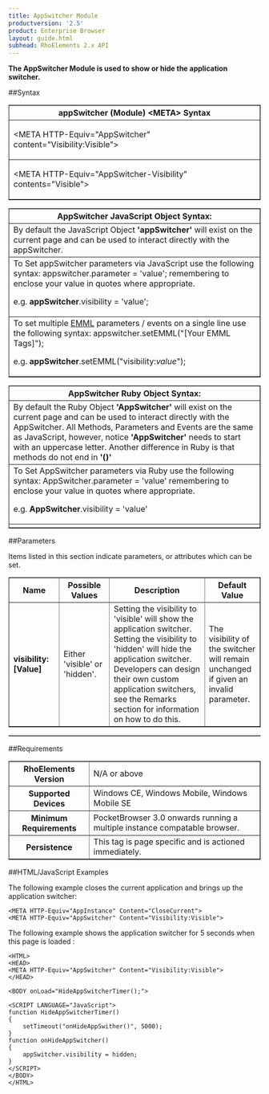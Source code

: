 ```yaml
---
title: AppSwitcher Module
productversion: '2.5'
product: Enterprise Browser
layout: guide.html
subhead: RhoElements 2.x API
---
```



<b>
The AppSwitcher Module is used to show or hide the application switcher.
</b>

##Syntax

<table class="facelift" style="width:100%" border="1" padding="5px"> <tr><th class="tableHeading">appSwitcher (Module) &lt;META&gt; Syntax
</th></tr><tr><td class="clsSyntaxCells clsOddRow"><p>&lt;META HTTP-Equiv="AppSwitcher" content="Visibility:Visible"&gt;</p></td></tr><tr><td class="clsSyntaxCells clsEvenRow"><p>&lt;META HTTP-Equiv="AppSwitcher-Visibility" contents="Visible"&gt;</p></td></tr></table>
<table class="facelift" style="width:100%" border="1" padding="5px"> <tr><th class="tableHeading">AppSwitcher JavaScript Object Syntax:</th></tr><tr><td class="clsSyntaxCells clsOddRow">
By default the JavaScript Object <b>'appSwitcher'</b> will exist on the current page and can be used to interact directly with the appSwitcher.
</td></tr><tr><td class="clsSyntaxCells clsEvenRow">
To Set appSwitcher parameters via JavaScript use the following syntax: appswitcher.parameter = 'value'; remembering to enclose your value in quotes where appropriate.  
<P />e.g. <b>appSwitcher</b>.visibility = 'value';
</td></tr><tr><td class="clsSyntaxCells clsOddRow">							
To set multiple <a href="/rhoelements/EMMLOverview">EMML</a> parameters / events on a single line use the following syntax: appswitcher.setEMML("[Your EMML Tags]");
<P />
e.g. <b>appSwitcher</b>.setEMML("visibility:<i>value</i>");							
</td></tr></table>

<table class="facelift" style="width:100%" border="1" padding="5px"> <tr><th class="tableHeading">AppSwitcher Ruby Object Syntax:</th></tr><tr><td class="clsSyntaxCells clsOddRow">
By default the Ruby Object <b>'AppSwitcher'</b> will exist on the current page and can be used to interact directly with the AppSwitcher. All Methods, Parameters and Events are the same as JavaScript, however, notice <b>'AppSwitcher'</b> needs to start with an uppercase letter. Another difference in Ruby is that methods do not end in <b>'()'</b></td></tr><tr><td class="clsSyntaxCells clsEvenRow">
To Set AppSwitcher parameters via Ruby use the following syntax: AppSwitcher.parameter = 'value' remembering to enclose your value in quotes where appropriate.  
<P />e.g. <b>AppSwitcher</b>.visibility = 'value'
</td></tr><tr><td class="clsSyntaxCells clsOddRow" /></tr></table>




##Parameters


Items listed in this section indicate parameters, or attributes which can be set.
<table class="facelift" style="width:100%" border="1" padding="5px"> <col width="20%" /><col width="20%" /><col width="38%" /><col width="22%" /><tr><th class="tableHeading">Name</th><th class="tableHeading">Possible Values</th><th class="tableHeading">Description</th><th class="tableHeading">Default Value</th></tr><tr><td class="clsSyntaxCells clsOddRow"><b>visibility:[Value]
</b></td><td class="clsSyntaxCells clsOddRow">Either 'visible' or 'hidden'.</td><td class="clsSyntaxCells clsOddRow">
                    Setting the visibility to 'visible' will show the application switcher.  Setting the visibility to 'hidden' will hide the application switcher.  Developers can design their own custom application switchers, see the Remarks section for information on how to do this.
                </td><td class="clsSyntaxCells clsOddRow">The visibility of the switcher will remain unchanged if given an invalid parameter.</td></tr></table>
<table class="facelift" style="width:100%" border="1" padding="5px"> <col width="78%" /><col width="8%" /><col width="1%" /><col width="5%" /><col width="1%" /><col width="5%" /><col width="2%" /></table>





##Requirements

<table class="facelift" style="width:100%" border="1" padding="5px"> <tr><th class="tableHeading">RhoElements Version</th><td class="clsSyntaxCell clsEvenRow">N/A or above
</td></tr><tr><th class="tableHeading">Supported Devices</th><td class="clsSyntaxCell clsOddRow">Windows CE, Windows Mobile, Windows Mobile SE</td></tr><tr><th class="tableHeading">Minimum Requirements</th><td class="clsSyntaxCell clsOddRow">PocketBrowser 3.0 onwards running a multiple instance compatable browser.</td></tr><tr><th class="tableHeading">Persistence</th><td class="clsSyntaxCell clsEvenRow">This tag is page specific and is actioned immediately.</td></tr></table>


##HTML/JavaScript Examples

The following example closes the current application and brings up the application switcher:

	<META HTTP-Equiv="AppInstance" Content="CloseCurrent">
	<META HTTP-Equiv="AppSwitcher" Content="Visibility:Visible">
	
The following example shows the application switcher for 5 seconds when this page is loaded :

	<HTML>
	<HEAD>
	<META HTTP-Equiv="AppSwitcher" Content="Visibility:Visible">
	</HEAD>
	
	<BODY onLoad="HideAppSwitcherTimer();">
	
	<SCRIPT LANGUAGE="JavaScript">
	function HideAppSwitcherTimer()
	{
		setTimeout("onHideAppSwither()", 5000);
	}
	function onHideAppSwitcher()
	{
		appSwitcher.visibility = hidden;
	}
	</SCRIPT>
	</BODY>
	</HTML>
	





